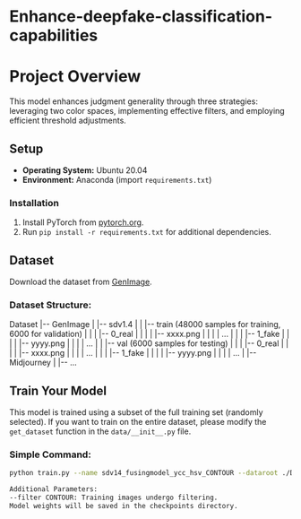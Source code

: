 # Enhance-deepfake-classification-capabilities

# Project Overview

This model enhances judgment generality through three strategies: leveraging two color spaces, implementing effective filters, and employing efficient threshold adjustments.

## Setup
- **Operating System:** Ubuntu 20.04
- **Environment:** Anaconda (import `requirements.txt`)

### Installation
1. Install PyTorch from [pytorch.org](https://pytorch.org).
2. Run `pip install -r requirements.txt` for additional dependencies.

## Dataset
Download the dataset from [GenImage](https://github.com/GenImage-Dataset/GenImage).

### Dataset Structure:
Dataset
|-- GenImage
|   |-- sdv1.4
|   |   |-- train (48000 samples for training, 6000 for validation)
|   |   |   |-- 0_real
|   |   |   |   |-- xxxx.png
|   |   |   |   ...
|   |   |   |-- 1_fake
|   |   |   |   |-- yyyy.png
|   |   |   |   ...
|   |   |-- val (6000 samples for testing)
|   |   |   |-- 0_real
|   |   |   |   |-- xxxx.png
|   |   |   |   ...
|   |   |   |-- 1_fake
|   |   |   |   |-- yyyy.png
|   |   |   |   ...
|   |-- Midjourney
|   |-- ...



## Train Your Model

This model is trained using a subset of the full training set (randomly selected). If you want to train on the entire dataset, please modify the `get_dataset` function in the `data/__init__.py` file.

### Simple Command:
```bash
python train.py --name sdv14_fusingmodel_ycc_hsv_CONTOUR --dataroot ./Dataset/GenImage/stable_diffusion_v_1_4 

Additional Parameters:
--filter CONTOUR: Training images undergo filtering.
Model weights will be saved in the checkpoints directory.




